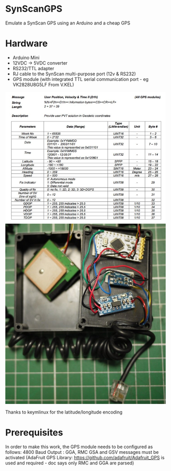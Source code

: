 # SynScanGPS

Emulate a SynScan GPS using an Arduino and a cheap GPS

# Hardware
- Arduino Mini
- 12VDC -> 5VDC converter
- RS232/TTL adapter
- RJ cable to the SynScan multi-purpose port (12v & RS232)
- GPS module (with integrated TTL serial communication port - eg VK2828U8G5LF From V.KEL)

![Protocol](img/protocol.jpg) ![Build](img/arduino_gps.jpg)

Thanks to keymlinux for the latitude/longitude encoding

# Prerequisites

In order to make this work, the GPS module needs to be configured as follows:
4800 Baud
Output : GGA, RMC GSA and GSV messages must be activated
(AdaFruit GPS Library: https://github.com/adafruit/Adafruit_GPS is used and required - doc says only RMC and GGA are parsed)
